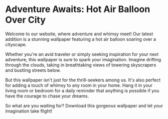 <!--font:Poppins-->

# Adventure Awaits: Hot Air Balloon Over City

Welcome to our website, where adventure and whimsy meet! Our latest addition is a stunning wallpaper featuring a hot air balloon soaring over a cityscape. 

Whether you're an avid traveler or simply seeking inspiration for your next adventure, this wallpaper is sure to spark your imagination. Imagine drifting through the clouds, taking in breathtaking views of towering skyscrapers and bustling streets below.

But this wallpaper isn't just for the thrill-seekers among us. It's also perfect for adding a touch of whimsy to any room in your home. Hang it in your living room or bedroom for a daily reminder that anything is possible if you have the courage to chase your dreams.

So what are you waiting for? Download this gorgeous wallpaper and let your imagination take flight!

<!--

Write me markdown content of website with wallpaper:

"A whimsical scene of a hot air balloon flying over a city for a lifestyle or adventure website"

The header of the page should not be copy of the text but rather a real content of the website which is using this wallpaper.


---


# Adventure Awaits: Hot Air Balloon Over City

Welcome to our website, where adventure and whimsy meet! Our latest addition is a stunning wallpaper featuring a hot air balloon soaring over a cityscape. 

Whether you're an avid traveler or simply seeking inspiration for your next adventure, this wallpaper is sure to spark your imagination. Imagine drifting through the clouds, taking in breathtaking views of towering skyscrapers and bustling streets below.

But this wallpaper isn't just for the thrill-seekers among us. It's also perfect for adding a touch of whimsy to any room in your home. Hang it in your living room or bedroom for a daily reminder that anything is possible if you have the courage to chase your dreams.

So what are you waiting for? Download this gorgeous wallpaper and let your imagination take flight!


---


Write me a Google font which is best fitting for the website.

Pick from the list:
- Raleway
- Inter
- Lobster
- Open Sans
- IBM Plex Sans
- Playfair Display
- Cinzel Decorative
- Alegreya
- Dancing Script
- Cormorant Garamond
- Futura
- Poppins
- Great Vibes
- Creepster
- Roboto
- Orbitron
- Cinzel
- Montserrat
- Barlow Condensed
- Cabin
- Lato
- Exo 2


Write just the font name nothing else.


---


Poppins

-->
